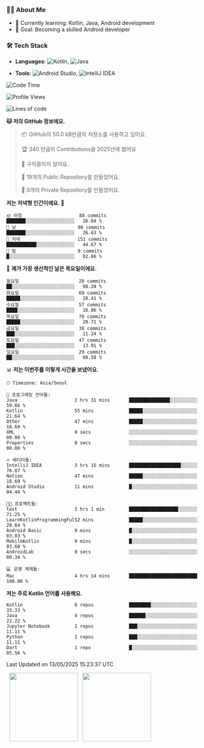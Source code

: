 ### 👨‍💻 About Me
- 🌱 Currently learning: Kotlin, Java, Android development
- 🎯 Goal: Becoming a skilled Android developer

### 🛠 Tech Stack
- **Languages**: ![Kotlin](https://img.shields.io/badge/Kotlin-0095D5?style=flat-square&logo=kotlin&logoColor=white), 
![Java](https://img.shields.io/badge/Java-007396?style=flat-square&logo=coffeescript&logoColor=white)

- **Tools**:
![Android Studio](https://img.shields.io/badge/Android%20Studio-3DDC84?style=flat-square&logo=android-studio&logoColor=white), 
![IntelliJ IDEA](https://img.shields.io/badge/IntelliJ%20IDEA-000000?style=flat-square&logo=intellij-idea&logoColor=white)

<!--START_SECTION:waka-->
![Code Time](http://img.shields.io/badge/Code%20Time-133%20hrs%2026%20mins-blue)

![Profile Views](http://img.shields.io/badge/Profile%20Views-0-blue)

![Lines of code](https://img.shields.io/badge/%EC%A0%80%EB%8A%94%20%EC%97%AC%ED%83%9C%EA%B9%8C%EC%A7%80%20-269.9%20thousand%20%EC%A4%84%EC%9D%98%20%EC%BD%94%EB%93%9C%EB%A5%BC%20%EC%9E%91%EC%84%B1%ED%96%88%EC%96%B4%EC%9A%94.-blue)

**🐱 저의 GitHub 정보에요.** 

> 📦 GitHub의 50.0 kB만큼의 저장소를 사용하고 있어요. 
 > 
> 🏆 340 만큼의 Contributions을 2025년에 했어요
 > 
> 🚫 구직중이지 않아요.
 > 
> 📜 19개의 Public Repository를 만들었어요. 
 > 
> 🔑 0개의 Private Repository를 만들었어요. 
 > 
**저는 저녁형 인간이에요. 🐤** 

```text
🌞 아침                     88 commits          ███████░░░░░░░░░░░░░░░░░░   26.04 % 
🌆 낮　                     90 commits          ███████░░░░░░░░░░░░░░░░░░   26.63 % 
🌃 저녁                     151 commits         ███████████░░░░░░░░░░░░░░   44.67 % 
🌙 밤　                     9 commits           █░░░░░░░░░░░░░░░░░░░░░░░░   02.66 % 
```
📅 **제가 가장 생산적인 날은 목요일이에요.** 

```text
월요일                      28 commits          ██░░░░░░░░░░░░░░░░░░░░░░░   08.28 % 
화요일                      69 commits          █████░░░░░░░░░░░░░░░░░░░░   20.41 % 
수요일                      57 commits          ████░░░░░░░░░░░░░░░░░░░░░   16.86 % 
목요일                      70 commits          █████░░░░░░░░░░░░░░░░░░░░   20.71 % 
금요일                      38 commits          ███░░░░░░░░░░░░░░░░░░░░░░   11.24 % 
토요일                      47 commits          ███░░░░░░░░░░░░░░░░░░░░░░   13.91 % 
일요일                      29 commits          ██░░░░░░░░░░░░░░░░░░░░░░░   08.58 % 
```


📊 **저는 이번주를 이렇게 시간을 보냈어요.** 

```text
🕑︎ Timezone: Asia/Seoul

💬 프로그래밍 언어들: 
Java                     2 hrs 31 mins       ███████████████░░░░░░░░░░   59.66 % 
Kotlin                   55 mins             █████░░░░░░░░░░░░░░░░░░░░   21.64 % 
Other                    47 mins             █████░░░░░░░░░░░░░░░░░░░░   18.69 % 
XML                      0 secs              ░░░░░░░░░░░░░░░░░░░░░░░░░   00.00 % 
Properties               0 secs              ░░░░░░░░░░░░░░░░░░░░░░░░░   00.00 % 

🔥 에디터들: 
IntelliJ IDEA            3 hrs 15 mins       ███████████████████░░░░░░   76.87 % 
Notion                   47 mins             █████░░░░░░░░░░░░░░░░░░░░   18.69 % 
Android Studio           11 mins             █░░░░░░░░░░░░░░░░░░░░░░░░   04.44 % 

🐱‍💻 프로젝트들: 
test                     3 hrs 1 min         ██████████████████░░░░░░░   71.25 % 
LearnKotlinProgrammingFul52 mins             █████░░░░░░░░░░░░░░░░░░░░   20.64 % 
Android Basic            9 mins              █░░░░░░░░░░░░░░░░░░░░░░░░   03.83 % 
MobileKotlin             9 mins              █░░░░░░░░░░░░░░░░░░░░░░░░   03.60 % 
AndroidLab               0 secs              ░░░░░░░░░░░░░░░░░░░░░░░░░   00.34 % 

💻 운영 체제들: 
Mac                      4 hrs 14 mins       █████████████████████████   100.00 % 
```

**저는 주로 Kotlin 언어를 사용해요.** 

```text
Kotlin                   6 repos             ████████░░░░░░░░░░░░░░░░░   33.33 % 
Java                     4 repos             ██████░░░░░░░░░░░░░░░░░░░   22.22 % 
Jupyter Notebook         2 repos             ███░░░░░░░░░░░░░░░░░░░░░░   11.11 % 
Python                   2 repos             ███░░░░░░░░░░░░░░░░░░░░░░   11.11 % 
Dart                     1 repo              █░░░░░░░░░░░░░░░░░░░░░░░░   05.56 % 
```




 Last Updated on 13/05/2025 15:23:37 UTC
<!--END_SECTION:waka-->

<p>
  <img height="180em" src="https://github-readme-stats.vercel.app/api?username=JongHyun070105&show_icons=true&include_all_commits=true&bg_color=0d1117&title_color=ffffff&text_color=c9d1d9&icon_color=79ff97">
  <img height="180em" src="https://github-readme-stats.vercel.app/api/top-langs/?username=JongHyun070105&layout=compact&langs_count=4&bg_color=0d1117&title_color=ffffff&text_color=c9d1d9&hide=php,jupyter%20notebook&hide_repo=EcoStep,mimir,git-session">
</p>
